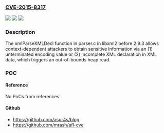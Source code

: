 ### [CVE-2015-8317](https://cve.mitre.org/cgi-bin/cvename.cgi?name=CVE-2015-8317)
![](https://img.shields.io/static/v1?label=Product&message=n%2Fa&color=blue)
![](https://img.shields.io/static/v1?label=Version&message=n%2Fa&color=blue)
![](https://img.shields.io/static/v1?label=Vulnerability&message=n%2Fa&color=brighgreen)

### Description

The xmlParseXMLDecl function in parser.c in libxml2 before 2.9.3 allows context-dependent attackers to obtain sensitive information via an (1) unterminated encoding value or (2) incomplete XML declaration in XML data, which triggers an out-of-bounds heap read.

### POC

#### Reference
No PoCs from references.

#### Github
- https://github.com/asur4s/blog
- https://github.com/mrash/afl-cve

